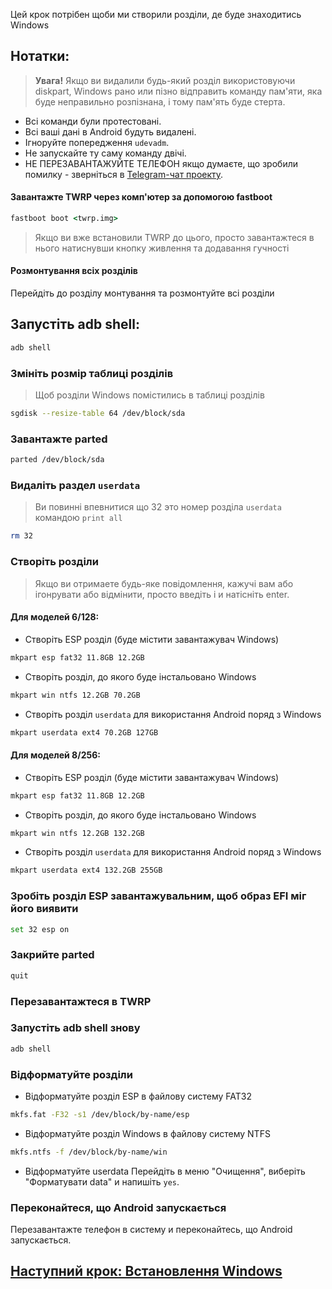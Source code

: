 Цей крок потрібен щоби ми створили розділи, де буде знаходитись Windows

## Нотатки:
> **Увага!** Якщо ви видалили будь-який розділ використовуючи diskpart, Windows рано или пізно відправить команду пам'яти, яка буде неправильно розпізнана, і тому пам'ять буде стерта.
- Всі команди були протестовані.
- Всі ваші дані в Android будуть видалені.
- Ігноруйте попередження `udevadm`.
- Не запускайте ту саму команду двічі.
- НЕ ПЕРЕЗАВАНТАЖУЙТЕ ТЕЛЕФОН якщо думаєте, що зробили помилку - зверніться в [Telegram-чат проекту](https://t.me/winonvayu).

#### Завантажте TWRP через комп'ютер за допомогою fastboot
```cmd
fastboot boot <twrp.img>
```
> Якщо ви вже встановили TWRP до цього, просто завантажтеся в нього натиснувши кнопку живлення та додавання гучності

#### Розмонтування всіх розділів
Перейдіть до розділу монтування та розмонтуйте всі розділи

## Запустіть adb shell:
```cmd
adb shell
```

### Змініть розмір таблиці розділів
> Щоб розділи Windows помістились в таблиці розділів
```sh
sgdisk --resize-table 64 /dev/block/sda
```

### Завантажте parted
```sh
parted /dev/block/sda
```


### Видаліть раздел `userdata`
> Ви повинні впевнитися що 32 это номер розділа `userdata` командою
>  `print all`
```sh
rm 32
```

### Створіть розділи
> Якщо ви отримаете будь-яке повідомлення, кажучі вам або ігонрувати або відмінити, просто введіть i и натісніть enter.

#### Для моделей 6/128:

- Створіть ESP розділ (буде містити завантажувач Windows)
```sh
mkpart esp fat32 11.8GB 12.2GB
```

- Створіть розділ, до якого буде інстальовано Windows
```sh
mkpart win ntfs 12.2GB 70.2GB
```

- Створіть розділ `userdata` для використання Android поряд з Windows
```sh
mkpart userdata ext4 70.2GB 127GB
```


#### Для моделей 8/256:

- Створіть ESP розділ (буде містити завантажувач Windows)
```sh
mkpart esp fat32 11.8GB 12.2GB
```

- Створіть розділ, до якого буде інстальовано Windows
```sh
mkpart win ntfs 12.2GB 132.2GB
```

- Створіть розділ `userdata` для використання Android поряд з Windows
```sh
mkpart userdata ext4 132.2GB 255GB
```


### Зробіть розділ ESP завантажувальним, щоб образ EFI міг його виявити
```sh
set 32 esp on
```

### Закрийте parted
```sh
quit
```

### Перезавантажтеся в TWRP

### Запустіть adb shell знову
```cmd
adb shell
```

### Відформатуйте розділи
- Відформатуйте розділ ESP в файлову систему FAT32
```sh
mkfs.fat -F32 -s1 /dev/block/by-name/esp
```

-  Відформатуйте розділ Windows в файлову систему NTFS
```sh
mkfs.ntfs -f /dev/block/by-name/win
```

- Відформатуйте userdata
Перейдіть в меню "Очищення", виберіть "Форматувати data" и напишіть `yes`.

### Переконайтеся, що Android запускається
Перезавантажте телефон в систему и переконайтесь, що Android запускається.


## [Наступний крок: Встановлення Windows](/guide/Ukrainian/2-install-uk.md)
